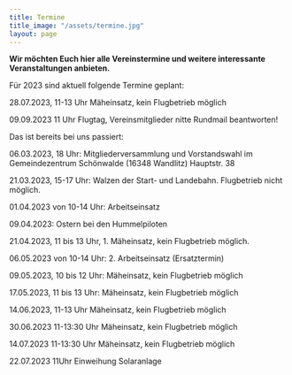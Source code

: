 ```yaml
---
title: Termine
title_image: "/assets/termine.jpg"
layout: page
---
```


**Wir möchten Euch hier alle Vereinstermine und weitere interessante Veranstaltungen anbieten.**

Für 2023 sind aktuell folgende Termine geplant:

28.07.2023, 11-13 Uhr  Mäheinsatz, kein Flugbetrieb möglich

09.09.2023 11 Uhr  Flugtag, Vereinsmitglieder nitte Rundmail beantworten!



Das ist bereits bei uns passiert:

06.03.2023, 18 Uhr: Mitgliederversammlung und Vorstandswahl im Gemeindezentrum Schönwalde (16348 Wandlitz) Hauptstr. 38

21.03.2023, 15-17 Uhr: Walzen der Start- und Landebahn. Flugbetrieb nicht möglich.

01.04.2023 von 10-14 Uhr: Arbeitseinsatz

09.04.2023: Ostern bei den Hummelpiloten

21.04.2023, 11 bis 13 Uhr, 1. Mäheinsatz, kein Flugbetrieb möglich.

06.05.2023 von 10-14 Uhr: 2. Arbeitseinsatz (Ersatztermin)

09.05.2023, 10 bis 12 Uhr: Mäheinsatz, kein Flugbetrieb möglich

17.05.2023, 11 bis 13 Uhr: Mäheinsatz, kein Flugbetrieb möglich

14.06.2023, 11-13 Uhr  Mäheinsatz, kein Flugbetrieb möglich

30.06.2023 11-13:30 Uhr  Mäheinsatz, kein Flugbetrieb möglich

14.07.2023 11-13:30 Uhr  Mäheinsatz, kein Flugbetrieb möglich

22.07.2023 11Uhr    Einweihung Solaranlage


